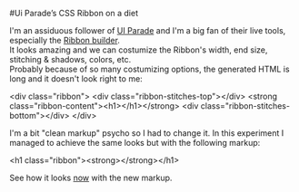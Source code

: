 #Ui Parade’s CSS Ribbon on a diet  


I'm an assiduous follower of [UI Parade](http://www.uiparade.com/) and I'm a big fan of their live tools, especially the [Ribbon builder](http://www.uiparade.com/wp-content/themes/artiste/live-tools/ribbon-builder.html).  
It looks amazing and we can costumize the Ribbon's width, end size, stitching & shadows, colors, etc.  
Probably because of so many costumizing options, the generated HTML is long and it doesn't look right to me: 

&lt;div class="ribbon"&gt;
&lt;div class="ribbon-stitches-top"&gt;&lt;/div&gt;
&lt;strong class="ribbon-content"&gt;&lt;h1&gt;&lt;/h1&gt;&lt;/strong&gt;
&lt;div class="ribbon-stitches-bottom"&gt;&lt;/div&gt;
&lt;/div&gt;  


I'm a bit "clean markup" psycho so I had to change it.
In this experiment I managed to achieve the same looks but with the following markup:

&lt;h1 class="ribbon"&gt;&lt;strong&gt;&lt;/strong&gt;&lt;/h1&gt;  



See how it looks [now](http://luis-almeida.github.com/ribbon/) with the new markup.

